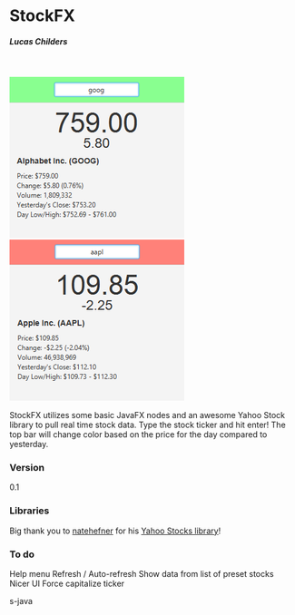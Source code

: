 # StockFX
##### Lucas Childers
&nbsp;

![scr1](https://raw.githubusercontent.com/LucasChilders/StockFX/master/assets/screen1.PNG "Screen Shot 1")
![scr2](https://raw.githubusercontent.com/LucasChilders/StockFX/master/assets/screen2.PNG "Screen Shot 2")

StockFX utilizes some basic JavaFX nodes and an awesome Yahoo Stock library to pull real time stock data. Type the stock ticker and hit enter! The top bar will change color based on the price for the day compared to yesterday.

### Version
0.1

### Libraries
Big thank you to [natehefner] for his [Yahoo Stocks library]!

### To do
Help menu
Refresh / Auto-refresh
Show data from list of preset stocks
Nicer UI
Force capitalize ticker


   [natehefner]: <https://github.com/natehefner/yahoostocks-java>
   [Yahoo Stocks library]: <https://github.com/natehefner/yahoostocks-java>

s-java